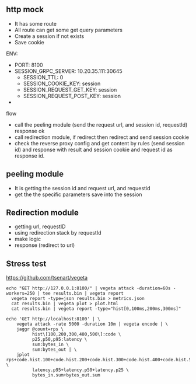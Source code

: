 ## http mock

- It has some route
- All route can get some get query parameters
- Create a session if not exists
- Save cookie

ENV:

- PORT: 8100
- SESSION_GRPC_SERVER: 10.20.35.111:30645
  - SESSION_TTL: 0
  - SESSION_COOKIE_KEY: session
  - SESSION_REQUEST_GET_KEY: session
  - SESSION_REQUEST_POST_KEY: session
-

flow

- call the peeling module (send the request url, and session id, requestId) response ok
- call redirection module, if redirect then redirect and send session cookie
- check the reverse proxy config and get content by rules (send session id) and response with result and session cookie and request id as response id.

## peeling module

- It is getting the session id and request url, and requestid
- get the the specific parameters save into the session

## Redirection module

- getting url, requestID
- using redirection stack by requestId
- make logic
- response (redirect to url)

## Stress test

https://github.com/tsenart/vegeta

```
echo "GET http://127.0.0.1:8100/" | vegeta attack -duration=60s -workers=250 | tee results.bin | vegeta report
  vegeta report -type=json results.bin > metrics.json
  cat results.bin | vegeta plot > plot.html
  cat results.bin | vegeta report -type="hist[0,100ms,200ms,300ms]"
```

```
echo 'GET http://localhost:8100' | \
    vegeta attack -rate 5000 -duration 10m | vegeta encode | \
    jaggr @count=rps \
          hist\[100,200,300,400,500\]:code \
          p25,p50,p95:latency \
          sum:bytes_in \
          sum:bytes_out | \
    jplot rps+code.hist.100+code.hist.200+code.hist.300+code.hist.400+code.hist.500 \
          latency.p95+latency.p50+latency.p25 \
          bytes_in.sum+bytes_out.sum
```
